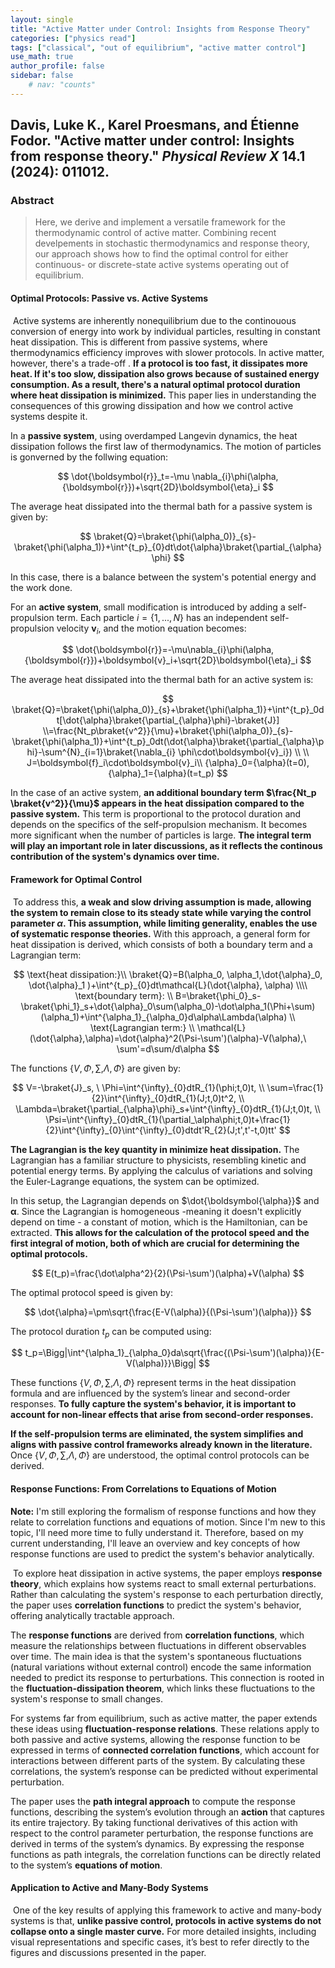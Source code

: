 ```yaml
---
layout: single
title: "Active Matter under Control: Insights from Response Theory"
categories: ["physics read"]
tags: ["classical", "out of equilibrium", "active matter control"]
use_math: true
author_profile: false
sidebar: false
    # nav: "counts"
---
```


## Davis, Luke K., Karel Proesmans, and Étienne Fodor. "Active matter under control: Insights from response theory." *Physical Review X* 14.1 (2024): 011012.

### Abstract

>  Here, we derive and implement a versatile framework for the thermodynamic control of active matter. Combining recent develpements in stochastic thermodynamics and response theory, our approach shows how to find the optimal control for either continuous- or discrete-state active systems operating out of equilibrium.

#### Optimal Protocols: Passive vs. Active Systems 

​	Active systems are inherently nonequilibrium due to the continouous conversion of energy into work by individual particles, resulting in constant heat dissipation. This is different from passive systems, where thermodynamics efficiency improves with slower protocols. In active matter, however, there's a trade-off . **If a protocol is too fast, it dissipates more heat. If it's too slow, dissipation also grows because of sustained energy consumption. As a result, there's a natural optimal protocol duration where heat dissipation is minimized.** This paper lies in understanding the consequences of this growing dissipation and how we control active systems despite it. 

 In a **passive system**, using overdamped Langevin dynamics, the heat dissipation follows the first law of thermodynamics. The motion of particles is gonverned by the follwing equation:


$$
\dot{\boldsymbol{r}}_t=-\mu \nabla_{i}\phi(\alpha, {\boldsymbol{r}})+\sqrt{2D}\boldsymbol{\eta}_i
$$



The average heat dissipated into the thermal bath for a passive system is given by:


$$
\braket{Q}=\braket{\phi(\alpha_0)}_{s}-\braket{\phi(\alpha_1)}+\int^{t_p}_{0}dt\dot{\alpha}\braket{\partial_{\alpha} \phi}
$$



In this case, there is a balance between the system's potential energy and the work done.



 For an **active system**, small modification is introduced by adding a self-propulsion term. Each particle  $i=\{1,...,N\}$ has an independent self-propulsion velocity $\boldsymbol{v}_i$, and the motion equation becomes:


$$
\dot{\boldsymbol{r}}=-\mu\nabla_{i}\phi(\alpha, {\boldsymbol{r}})+\boldsymbol{v}_i+\sqrt{2D}\boldsymbol{\eta}_i
$$



The average heat dissipated into the thermal bath for an active system is:


$$
\braket{Q}=\braket{\phi(\alpha_0)}_{s}+\braket{\phi(\alpha_1)}+\int^{t_p}_0dt[\dot{\alpha}\braket{\partial_{\alpha}\phi}-\braket{J}]
\\=\frac{Nt_p\braket{v^2}}{\mu}+\braket{\phi(\alpha_0)}_{s}-\braket{\phi(\alpha_1)}+\int^{t_p}_0dt(\dot{\alpha}\braket{\partial_{\alpha}\phi}-\sum^{N}_{i=1}\braket{\nabla_{i} \phi\cdot\boldsymbol{v}_i})
\\
\\
J=\boldsymbol{f}_i\cdot\boldsymbol{v}_i\\
{\alpha}_0={\alpha}(t=0), {\alpha}_1={\alpha}(t=t_p)
$$


In the case of an active system, **an additional boundary term $\frac{Nt_p \braket{v^2}}{\mu}$ appears in the heat dissipation compared to the passive system.** This term is proportional to the protocol duration and depends on the specifics of the self-propulsion mechanism. It becomes more significant when the number of particles is large. **The integral term will play an important role in later discussions, as it reflects the continous contribution of the system's dynamics over time.**



#### Framework for Optimal Control

​	To address this, **a weak and slow driving assumption is made, allowing the system to remain close to its steady state while varying the control parameter $\alpha$. This assumption, while limiting generality, enables the use of systematic response theories.** With this approach, a general form for heat dissipation is derived, which consists of both a boundary term and a Lagrangian term:


$$
\text{heat dissipation:}\\
\braket{Q}=B(\alpha_0, \alpha_1,\dot{\alpha}_0, \dot{\alpha}_1 
)+\int^{t_p}_{0}dt\mathcal{L}(\dot{\alpha}, \alpha)
\\\\
\text{boundary term}:
\\
B=\braket{\phi_0}_s-\braket{\phi_1}_s+\dot{\alpha}_0\sum(\alpha_0)-\dot\alpha_1(\Phi+\sum)(\alpha_1)+\int^{\alpha_1}_{\alpha_0}d\alpha\Lambda(\alpha)
\\
\text{Lagrangian term:}
\\
\mathcal{L}(\dot{\alpha},\alpha)=\dot{\alpha}^2(\Psi-\sum')(\alpha)-V(\alpha),\ \sum'=d\sum/d\alpha
$$



The functions $\{V, \Phi, \sum, \Lambda, \Phi\}$ are given by:


$$
V=-\braket{J}_s, \ \Phi=\int^{\infty}_{0}dtR_{1}(\phi;t,0)t,
\\
\sum=\frac{1}{2}\int^{\infty}_{0}dtR_{1}(J;t,0)t^2,
\\
\Lambda=\braket{\partial_{\alpha}\phi}_s+\int^{\infty}_{0}dtR_{1}(J;t,0)t,
\\
\Psi=\int^{\infty}_{0}dtR_{1}(\partial_\alpha\phi;t,0)t+\frac{1}{2}\int^{\infty}_{0}\int^{\infty}_{0}dtdt'R_{2}(J;t',t'-t,0)tt'
$$



**The Lagrangian is the key quantity in minimize heat dissipation.** The Lagrangian has a familiar structure to physicists, resembling kinetic and potential energy terms. By applying the calculus of variations and solving the Euler-Lagrange equations, the system can be optimized. 

In this setup, the Lagrangian depends on $\dot{\boldsymbol{\alpha}}$ and $\boldsymbol{\alpha}$. Since the Lagrangian is homogeneous -meaning it doesn't explicitly depend on time - a constant of motion, which is the Hamiltonian, can be extracted. **This allows for the calculation of the protocol speed and the first integral of motion, both of which are crucial for determining the optimal protocols.**


$$
E(t_p)=\frac{\dot\alpha^2}{2}(\Psi-\sum')(\alpha)+V(\alpha)
$$



The optimal protocol speed is given by:


$$
\dot{\alpha}=\pm\sqrt{\frac{E-V(\alpha)}{(\Psi-\sum')(\alpha)}}
$$



The protocol duration $t_p$ can be computed using:


$$
t_p=\Bigg|\int^{\alpha_1}_{\alpha_0}da\sqrt{\frac{(\Psi-\sum')(\alpha)}{E-V(\alpha)}}\Bigg|
$$



These functions $\{V, \Phi, \sum, \Lambda, \Phi\}$ represent terms in the heat dissipation formula and are influenced by the system’s linear and second-order responses. **To fully capture the system's behavior, it is important to account for non-linear effects that arise from second-order responses.**

 **If the self-propulsion terms are eliminated, the system simplifies and aligns with passive control frameworks already known in the literature.** Once $\{V, \Phi, \sum, \Lambda, \Phi\}$ are understood, the optimal control protocols can be derived.



####  Response Functions: From Correlations to Equations of Motion

**Note:** I'm still exploring the formalism of response functions and how they relate to correlation functions and equations of motion. Since I'm new to this topic, I'll need more time to fully understand it. Therefore, based on my current understanding, I'll leave an overview and key concepts of how response functions are used to predict the system's behavior analytically.



​	To explore heat dissipation in active systems, the paper employs **response theory**, which explains how systems react to small external perturbations. Rather than calculating the system's response to each perturbation directly, the paper uses **correlation functions** to predict the system's behavior, offering analytically tractable approach.

 The **response functions** are derived from **correlation functions**, which measure the relationships between fluctuations in different observables over time. The main idea is that the system's spontaneous fluctuations (natural variations without external control) encode the same information needed to predict its response to perturbations. This connection is rooted in the **fluctuation-dissipation theorem**, which links these fluctuations to the system's response to small changes.

 For systems far from equilibrium, such as active matter, the paper extends these ideas using **fluctuation-response relations**. These relations apply to both passive and active systems, allowing the response function to be expressed in terms of **connected correlation functions**, which account for interactions between different parts of the system. By calculating these correlations, the system’s response can be predicted without experimental perturbation.

 The paper uses the **path integral approach** to compute the response functions, describing the system’s evolution through an **action** that captures its entire trajectory. By taking functional derivatives of this action with respect to the control parameter perturbation, the response functions are derived in terms of the system’s dynamics. By expressing the response functions as path integrals, the correlation functions can be directly related to the system’s **equations of motion**. 



#### Application to Active and Many-Body Systems

​	One of the key results of applying this framework to active and many-body systems is that, **unlike passive control, protocols in active systems do not collapse onto a single master curve.** For more detailed insights, including visual representations and specific cases, it’s best to refer directly to the figures and discussions presented in the paper.
